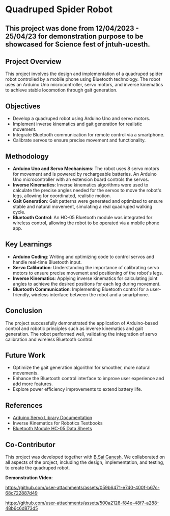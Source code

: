 # Quadruped Spider Robot

## This project was done from 12/04/2023 - 25/04/23 for demonstration purpose to be showcased for Science fest of jntuh-ucesth.

## Project Overview
This project involves the design and implementation of a quadruped spider robot controlled by a mobile phone using Bluetooth technology. The robot uses an Arduino Uno microcontroller, servo motors, and inverse kinematics to achieve stable locomotion through gait generation.

## Objectives
- Develop a quadruped robot using Arduino Uno and servo motors.  
- Implement inverse kinematics and gait generation for realistic movement.  
- Integrate Bluetooth communication for remote control via a smartphone.  
- Calibrate servos to ensure precise movement and functionality.

## Methodology
- **Arduino Uno and Servo Mechanisms**: The robot uses 8 servo motors for movement and is powered by rechargeable batteries. An Arduino Uno microcontroller with an extension board controls the servos.
- **Inverse Kinematics**: Inverse kinematics algorithms were used to calculate the precise angles needed for the servos to move the robot's legs, allowing for coordinated, realistic motion.
- **Gait Generation**: Gait patterns were generated and optimized to ensure stable and natural movement, simulating a real quadruped walking cycle.
- **Bluetooth Control**: An HC-05 Bluetooth module was integrated for wireless control, allowing the robot to be operated via a mobile phone app.

## Key Learnings
- **Arduino Coding**: Writing and optimizing code to control servos and handle real-time Bluetooth input.
- **Servo Calibration**: Understanding the importance of calibrating servo motors to ensure precise movement and positioning of the robot's legs.
- **Inverse Kinematics**: Applying inverse kinematics for calculating joint angles to achieve the desired positions for each leg during movement.
- **Bluetooth Communication**: Implementing Bluetooth control for a user-friendly, wireless interface between the robot and a smartphone.

## Conclusion
The project successfully demonstrated the application of Arduino-based control and robotic principles such as inverse kinematics and gait generation. The robot performed well, validating the integration of servo calibration and wireless Bluetooth control.

## Future Work
- Optimize the gait generation algorithm for smoother, more natural movements.
- Enhance the Bluetooth control interface to improve user experience and add more features.
- Explore power efficiency improvements to extend battery life.

## References
- [Arduino Servo Library Documentation](https://www.arduino.cc/en/Reference/Servo)
- Inverse Kinematics for Robotics Textbooks
- [Bluetooth Module HC-05 Data Sheets](https://www.electronicwings.com/nodemcu/hc-05-bluetooth-module-interfacing-with-nodemcu)

## Co-Contributor
This project was developed together with [B.Sai Ganesh](https://github.com/Necr0m4nc3r). We collaborated on all aspects of the project, including the design, implementation, and testing, to create the quadruped robot.



**Demonstration Video**:

https://github.com/user-attachments/assets/059b6471-e740-400f-b67c-68c722887d49









https://github.com/user-attachments/assets/500a2128-f84e-48f7-a288-48b6c6d873d5

